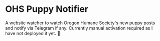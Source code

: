 # OHS Puppy Notifier

A website watcher to watch Oregon Humane Society's new puppy posts and notify via Telegram if any. Currently manual activation required as I have not deployed it yet. 🐶
